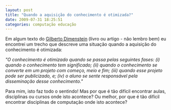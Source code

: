 ```yaml
---
layout: post
title: "Quando a aquisição do conhecimento é otimizada?"
date: 2009-07-31 18:25:51
categories: computação educação
---
```


Em algum texto do [Gilberto Dimenstein](http://www1.folha.uol.com.br/folha/dimenstein/) (livro ou artigo - não lembro bem) eu encontrei um trecho que descreve uma situação quando a aquisição do conhecimento é otimizada:

_"O conhecimento é otimizado quando se passa pelas seguintes fases: (i) quando o conhecimento tem significado; (ii) quando o conhecimento se converte em um projeto com começo, meio e fim; (iii) quando esse projeto pode ser publicizado, e; (iv) o aluno se sente responsável pela disseminação desse conhecimento."_

Para mim, isto faz todo o sentindo! Mas por que é tão difícil encontrar aulas, disciplinas ou cursos onde isto acontece? Ou melhor, por que é tão difícil encontrar disciplinas de computação onde isto acontece?
